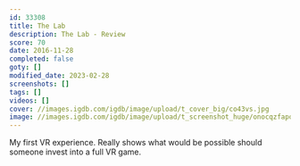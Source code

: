 ```yaml
---
id: 33308
title: The Lab
description: The Lab - Review
score: 70
date: 2016-11-28
completed: false
goty: []
modified_date: 2023-02-28
screenshots: []
tags: []
videos: []
cover: //images.igdb.com/igdb/image/upload/t_cover_big/co43vs.jpg
image: //images.igdb.com/igdb/image/upload/t_screenshot_huge/onocqzfapqqjsrdcn2rj.jpg
---
```

My first VR experience. Really shows what would be possible should someone invest into a full VR game.